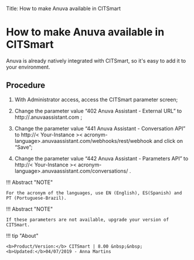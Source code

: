 Title: How to make Anuva available in CITSmart
# How to make Anuva available in CITSmart

Anuva is already natively integrated with CITSmart, so it's easy to add it to your environment.

Procedure
-----------
1. With Administrator access, access the CITSmart parameter screen;

2. Change the parameter value “402  	Anuva Assistant - External URL” 
   to http://<Your-Instance>.anuvaassistant.com ;
    
3. Change the parameter value “441 Anuva Assistant - Conversation API” to 
   http://< Your-Instance >< acronym-language>.anuvaassistant.com/webhooks/rest/webhook 
   and click on “Save”;
   
4. Change the parameter value “442 Anuva Assistant - Parameters API” to 
   http://< Your-Instance >< acronym-language>.anuvaassistant.com/conversations/ .


!!! Abstract "NOTE"
    
    For the acronym of the languages, use EN (English), ES(Spanish) and 
    PT (Portuguese-Brazil).
   
!!! Abstract "NOTE"

    If these parameters are not available, upgrade your version of CITSmart.
   
 
!!! tip "About"

    <b>Product/Version:</b> CITSmart | 8.00 &nbsp;&nbsp;
    <b>Updated:</b>04/07/2019 - Anna Martins
